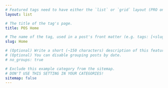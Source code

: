 ```yaml
---
# Featured tags need to have either the `list` or `grid` layout (PRO only).
layout: list

# The title of the tag's page.
title: POS Home

# The name of the tag, used in a post's front matter (e.g. tags: [<slug>]).
slug: Home

# (Optional) Write a short (~150 characters) description of this featured tag.
# (Optional) You can disable grouping posts by date.
# no_groups: true

# Exclude this example category from the sitemap.
# DON'T USE THIS SETTING IN YOUR CATEGORIES!
sitemap: false
---
```

